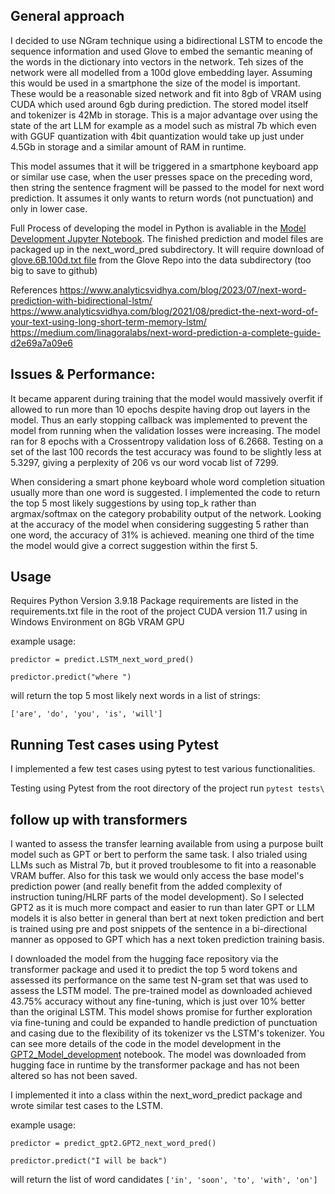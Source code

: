 
## General approach
I decided to use NGram technique using a bidirectional LSTM to encode the sequence information and used Glove to embed the semantic meaning of the words in the dictionary into vectors in the network. Teh sizes of the network were all modelled from a 100d glove embedding layer. Assuming this would be used in a smartphone the size of the model is important. These would be a reasonable sized network and fit into 8gb of VRAM using CUDA which used around 6gb during prediction. The stored model itself and tokenizer is 42Mb in storage. This is a major advantage over using the state of the art LLM for example as a model such as mistral 7b which even with GGUF quantization with 4bit quantization would take up just under 4.5Gb in storage and a similar amount of RAM in runtime.

This model assumes that it will be triggered in a smartphone keyboard app or similar use case, when the user presses space on the preceding word, then string the sentence fragment will be passed to the model for next word prediction. It assumes it only wants to return words (not punctuation) and only in lower case.

Full Process of developing the model in Python is avaliable in the [Model Development Jupyter Notebook](Model_Development.ipynb). The finished prediction and model files are packaged up in the next_word_pred subdirectory. It will require download of [glove.6B.100d.txt file](https://nlp.stanford.edu/data/glove.6B.zip) from the Glove Repo into the data subdirectory (too big to save to github)

References
https://www.analyticsvidhya.com/blog/2023/07/next-word-prediction-with-bidirectional-lstm/
https://www.analyticsvidhya.com/blog/2021/08/predict-the-next-word-of-your-text-using-long-short-term-memory-lstm/
https://medium.com/linagoralabs/next-word-prediction-a-complete-guide-d2e69a7a09e6


## Issues & Performance:
It became apparent during training that the model would massively overfit if allowed to run more than 10 epochs despite having drop out layers in the model. Thus an early stopping callback was implemented to prevent the model from running when the validation losses were increasing. The model ran for 8 epochs with a Crossentropy validation loss of 6.2668. Testing on a set of the last 100 records the test accuracy was found to be slightly less at 5.3297, giving a perplexity of 206 vs our word vocab list of 7299. 

When considering a smart phone keyboard whole word completion situation usually more than one word is suggested. I implemented the code to return the top 5 most likely suggestions by using top_k rather than argmax/softmax on the category probability output of the network. Looking at the accuracy of the model when considering suggesting 5 rather than one word, the accuracy of 31% is achieved. meaning one third of the time the model would give a correct suggestion within the first 5.



## Usage 

Requires Python Version 3.9.18
Package requirements are listed in the requirements.txt file in the root of the project
CUDA version 11.7 using in Windows Environment on 8Gb VRAM GPU


example usage:
```from next_word_pred import predict 
predictor = predict.LSTM_next_word_pred() 
    
predictor.predict("where ")
```
will return the top 5 most likely next words in a list of strings:

`['are', 'do', 'you', 'is', 'will']`




## Running Test cases using Pytest
I implemented a few test cases using pytest to test various functionalities.

Testing using Pytest
from the root directory of the project run 
`pytest tests\`


## follow up with transformers
I wanted to assess the transfer learning available from using a purpose built model such as GPT or bert to perform the same task. I also trialed using LLMs such as Mistral 7b, but it proved troublesome to fit into a reasonable VRAM buffer. Also for this task we would only access the base model's prediction power (and really benefit from the added complexity of instruction tuning/HLRF parts of the model development). So I selected GPT2 as it is much more compact and easier to run than later GPT or LLM models it is also better in general than bert at next token prediction and bert is trained using pre and post snippets of the sentence in a bi-directional manner as opposed to GPT which has a next token prediction training basis. 

I downloaded the model from the hugging face repository via the transformer package and used it to predict the top 5 word tokens and assessed its performance on the same test N-gram set that was used to assess the LSTM model. The pre-trained model as downloaded achieved 43.75% accuracy without any fine-tuning, which is just over 10% better than the original LSTM. This model shows promise for further exploration via fine-tuning and could be expanded to handle prediction of punctuation and casing due to the flexibility of its tokenizer vs the LSTM's tokenizer. You can see more details of the code in the model development in the [GPT2_Model_development](GPT2_Model_development.ipynb) notebook. The model was downloaded from hugging face in runtime by the transformer package and has not been altered so has not been saved.

I implemented it into a class within the next_word_predict package and wrote similar test cases to the LSTM.

example usage:
```from next_word_pred import predict 
predictor = predict_gpt2.GPT2_next_word_pred() 
    
predictor.predict("I will be back")
```

will return the list of word candidates 
`['in', 'soon', 'to', 'with', 'on']`